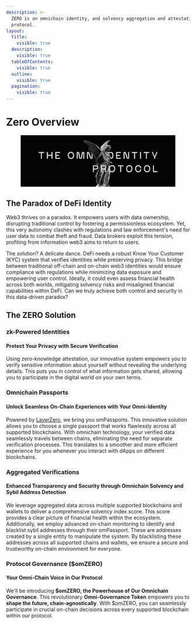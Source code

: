 ```yaml
---
description: >-
  ZERO is an omnichain identity, and solvency aggregation and attestation
  protocol.
layout:
  title:
    visible: true
  description:
    visible: true
  tableOfContents:
    visible: true
  outline:
    visible: true
  pagination:
    visible: true
---
```


# Zero Overview

<figure><img src=".gitbook/assets/zero-social-bg (1).png" alt=""><figcaption></figcaption></figure>

## The Paradox of DeFi Identity

Web3 thrives on a paradox. It empowers users with data ownership, disrupting traditional control by fostering a permissionless ecosystem. Yet, this very autonomy clashes with regulations and law enforcement's need for user data to combat theft and fraud. Data brokers exploit this tension, profiting from information web3 aims to return to users.

The solution? A delicate dance. DeFi needs a robust Know Your Customer (KYC) system that verifies identities while preserving privacy. This bridge between traditional off-chain and on-chain web3 identities would ensure compliance with regulations while minimizing data exposure and empowering user control. Ideally, it could even assess financial health across both worlds, mitigating solvency risks and misaligned financial capabilities within DeFi. Can we truly achieve both control and security in this data-driven paradox?

## The ZERO Solution

### zk-Powered Identities

#### Protect Your Privacy with Secure Verification

Using zero-knowledge attestation, our innovative system empowers you to verify sensitive information about yourself without revealing the underlying details. This puts you in control of what information gets shared, allowing you to participate in the digital world on your own terms.

### Omnichain Passports

#### Unlock Seamless On-Chain Experiences with Your Omni-Identity

Powered by [LayerZero](https://layerzero.network), we bring you omPassports. This innovative solution allows you to choose a single passport that works flawlessly across all supported blockchains. With omnichain technology, your verified data seamlessly travels between chains, eliminating the need for separate verification processes. This translates to a smoother and more efficient experience for you whenever you interact with dApps on different blockchains.

### Aggregated Verifications

#### Enhanced Transparency and Security through Omnichain Solvency and Sybil Address Detection

We leverage aggregated data across multiple supported blockchains and wallets to deliver a comprehensive solvency index score. This score provides a clear picture of financial health within the ecosystem. Additionally, we employ advanced on-chain monitoring to identify and blacklist sybil addresses through their omPassport. These are addresses created by a single entity to manipulate the system. By blacklisting these addresses across all supported chains and wallets, we ensure a secure and trustworthy on-chain environment for everyone.

### Protocol Governance ($omZERO)

#### Your Omni-Chain Voice in Our Protocol

We'll be introducing **$omZERO, the Powerhouse of Our Omnichain Governance**. This revolutionary **Omni-Governance Token** empowers you to **shape the future, chain-agnostically**. With $omZERO, you can seamlessly participate in crucial on-chain decisions across every supported blockchain within our protocol.
